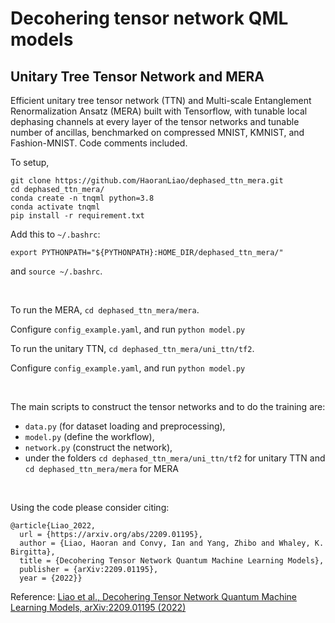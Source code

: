 # Decohering tensor network QML models
## Unitary Tree Tensor Network and MERA



Efficient unitary tree tensor network (TTN) and Multi-scale Entanglement Renormalization Ansatz (MERA) built with Tensorflow, with tunable local dephasing channels at every layer of the tensor networks and tunable number of ancillas, benchmarked on compressed MNIST, KMNIST, and Fashion-MNIST. Code comments included.

To setup, 
```
git clone https://github.com/HaoranLiao/dephased_ttn_mera.git
cd dephased_ttn_mera/
conda create -n tnqml python=3.8
conda activate tnqml
pip install -r requirement.txt
```

Add this to ```~/.bashrc```:

```export PYTHONPATH="${PYTHONPATH}:HOME_DIR/dephased_ttn_mera/"```

and ```source ~/.bashrc```.

$~$

To run the MERA,
```cd dephased_ttn_mera/mera```.


Configure ```config_example.yaml```, and run
```python model.py```


To run the unitary TTN,
```cd dephased_ttn_mera/uni_ttn/tf2```.


Configure ```config_example.yaml```, and run
```python model.py```

$~$

The main scripts to construct the tensor networks and to do the training are:
- ```data.py``` (for dataset loading and preprocessing), 
- ```model.py``` (define the workflow), 
- ```network.py``` (construct the network),
- under the folders ```cd dephased_ttn_mera/uni_ttn/tf2``` for unitary TTN and ```cd dephased_ttn_mera/mera``` for MERA

$~$

<!-- {% raw %} -->
Using the code please consider citing:
```
@article{Liao_2022,
  url = {https://arxiv.org/abs/2209.01195},
  author = {Liao, Haoran and Convy, Ian and Yang, Zhibo and Whaley, K. Birgitta},
  title = {Decohering Tensor Network Quantum Machine Learning Models},
  publisher = {arXiv:2209.01195},
  year = {2022}}
```

Reference: [Liao et al., Decohering Tensor Network Quantum Machine Learning Models, arXiv:2209.01195 (2022)](https://arxiv.org/abs/2209.01195)
<!-- {% endraw %} -->

